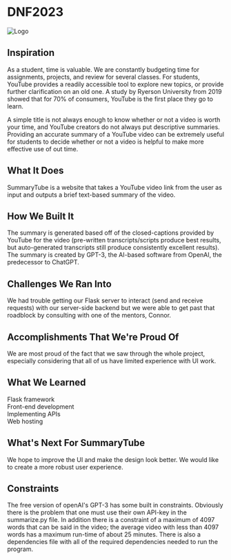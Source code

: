 # DNF2023

![Logo](https://user-images.githubusercontent.com/89994695/211187122-ebcb2927-fd96-4c75-88fc-b7acae400bc0.png)

## Inspiration

As a student, time is valuable. We are constantly budgeting time for assignments, projects, and review for several classes. For students, YouTube provides a readily accessible tool to explore new topics, or provide further clarification on an old one. A study by Ryerson University from 2019 showed that for 70% of consumers, YouTube is the first place they go to learn.  

A simple title is not always enough to know whether or not a video is worth your time, and YouTube creators do not always put descriptive summaries. Providing an accurate summary of a YouTube video can be extremely useful for students to decide whether or not a video is helpful to make more effective use of out time. 

## What It Does

SummaryTube is a website that takes a YouTube video link from the user as input and outputs a brief text-based summary of the video.

## How We Built It

The summary is generated based off of the closed-captions provided by YouTube for the video (pre-written transcripts/scripts produce best results, but auto-generated transcripts still produce consistently excellent results). The summary is created by GPT-3, the AI-based software from OpenAI, the predecessor to ChatGPT.

## Challenges We Ran Into

We had trouble getting our Flask server to interact (send and receive requests) with our server-side backend but we were able to get past that roadblock by consulting with one of the mentors, Connor.

## Accomplishments That We're Proud Of

We are most proud of the fact that we saw through the whole project, especially considering that all of us have limited experience with UI work.

## What We Learned

Flask framework\
Front-end development\
Implementing APIs\
Web hosting

## What's Next For SummaryTube

We hope to improve the UI and make the design look better. We would like to create a more robust user experience.

## Constraints

The free version of openAI's GPT-3 has some built in constraints. Obviously there is the problem that one must use their own API-key in the summarize.py file. In addition there is a constraint of a maximum of 4097 words that can be said in the video; the average video with less than 4097 words has a maximum run-time of about 25 minutes. There is also a dependencies file  with all of the required dependencies needed to run the program.

